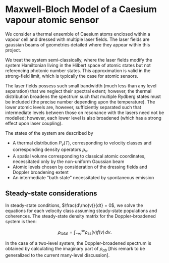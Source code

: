 # Maxwell-Bloch Model of a Caesium vapour atomic sensor

We consider a thermal ensemble of Caesium atoms enclosed within a vapour cell and dressed with multiple laser fields. The laser fields are gaussian beams of geometries detailed where they appear within this project.

We treat the system semi-classically, where the laser fields modify the system Hamiltonian living in the Hilbert space of atomic states but not referencing photonic number states. This approximation is valid in the strong-field limit, which is typically the case for atomic sensors.

The laser fields possess such small bandwidth (much less than any level separation) that we neglect their spectral extent; however, the thermal distribution broadens the spectrum such that multiple Rydberg states must be included (the precise number depending upon the temperature). The lower atomic levels are, however, sufficiently separated such that intermediate levels between those on resonance with the lasers need not be modelled; however, each lower level is also broadened (which has a strong effect upon laser coupling).

The states of the system are described by
+ A thermal distribution $P_v(T)$, corresponding to velocity classes and corresponding density operators $\rho_v$.
+ A spatial volume corresponding to classical atomic coordinates, necessitated only by the non-uniform Gaussian beam
+ Atomic levels chosen by consideration of the dressing fields and Doppler broadening extent
+ An intermediate "bath state" necessitated by spontaneous emission

## Steady-state considerations

In steady-state conditions, $\frac{d\rho(v)}{dt} = 0$, we solve the equations for each velocity class assuming steady-state populations and coherences. The steady-state density matrix for the Doppler-broadened system is then:

$$
\rho_{\text{total}} = \int_{-\infty}^{\infty} \rho_{\text{ss}}(v) f(v) \, dv.
$$

In the case of a two-level system, the Doppler-broadened spectrum is obtained by calculating the imaginary part of $\rho_{ab}$ [this remark to be generalized to the current many-level discussion].

